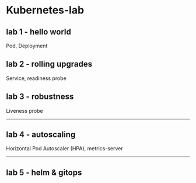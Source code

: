 # Kubernetes-lab

## lab 1 - hello world
Pod, Deployment

## lab 2 - rolling upgrades
Service, readiness probe

## lab 3 - robustness
Liveness probe

---
## lab 4 - autoscaling
Horizontal Pod Autoscaler (HPA), metrics-server

---
## lab 5 - helm & gitops

